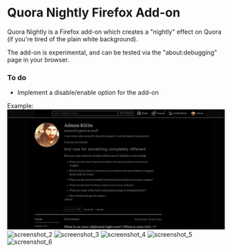# Quora Nightly Firefox Add-on

Quora Nightly is a Firefox add-on which creates a "nightly" effect on Quora (if you're tired of the plain white background).

The add-on is experimental, and can be tested via the "about:debugging" page in your browser.

### To do
* Implement a disable/enable option for the add-on 

Example:
![screenshot](https://github.com/TheAdnan/Quora-Nightly/blob/master/test_screenshot/Screenshot_1.jpg)
![screenshot_2](https://user-images.githubusercontent.com/8043309/31342434-c8389512-acda-11e7-969a-1b33a32bc2a2.jpg)
![screenshot_3](https://user-images.githubusercontent.com/8043309/31342456-d6fd342c-acda-11e7-9b07-eb21cf7f1a61.jpg)
![screenshot_4](https://user-images.githubusercontent.com/8043309/31342476-e1719376-acda-11e7-8cba-b97e88b215d5.jpg)
![screenshot_5](https://user-images.githubusercontent.com/8043309/31342485-ee0bdbbe-acda-11e7-80a7-70da15459ae8.jpg)
![screenshot_6](https://user-images.githubusercontent.com/8043309/31342495-f39c5900-acda-11e7-8bd4-e06c4e432788.jpg)
